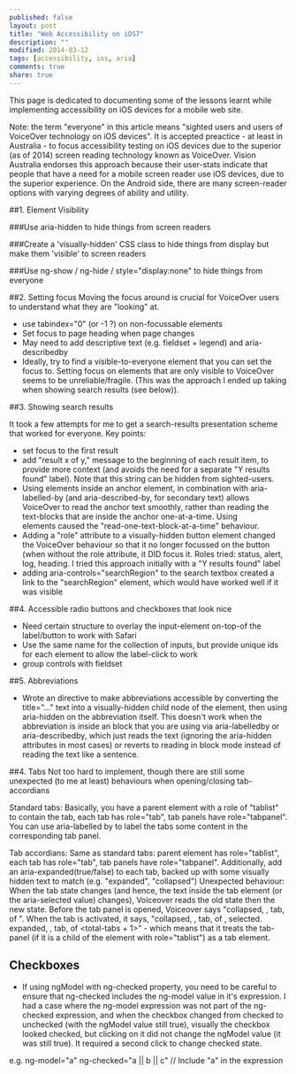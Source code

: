 ```yaml
---
published: false
layout: post
title: "Web Accessibility on iOS7"
description: ""
modified: 2014-03-12
tags: [accessibility, ios, aria]
comments: true
share: true 
---
```


This page is dedicated to documenting some of the lessons learnt while implementing accessibility on iOS devices for a mobile web site.

Note: the term "everyone" in this article means "sighted users and users of VoiceOver technology on iOS devices". It is accepted preactice - at least
in Australia - to focus accessibility testing on iOS devices due to the superior (as of 2014) screen reading technology known as VoiceOver.
Vision Australia endorses this approach because their user-stats indicate that people that have a need for a mobile screen reader use iOS 
devices, due to the superior experience. On the Android side, there are many screen-reader options with varying degrees of ability and utility.  

##1. Element Visibility

###Use aria-hidden to hide things from screen readers

###Create a 'visually-hidden' CSS class to hide things from display but make them 'visible' to screen readers

###Use ng-show / ng-hide / style="display:none" to hide things from everyone

##2. Setting focus
Moving the focus around is crucial for VoiceOver users to understand what they are "looking" at.
- use tabindex="0" (or -1 ?) on non-focussable elements
- Set focus to page heading when page changes
- May need to add descriptive text (e.g. fieldset + legend) and aria-describedby
- Ideally, try to find a visible-to-everyone element that you can set the focus to. Setting focus on elements that are only visible to VoiceOver
seems to be unreliable/fragile. (This was the approach I ended up taking when showing search results (see below)). 


##3. Showing search results

It took a few attempts for me to get a search-results presentation scheme that worked for everyone. Key points:
- set focus to the first result
- add "result x of y," message to the beginning of each result item, to provide more context (and avoids the need for a separate "Y results found" label).
Note that this string can be hidden from sighted-users.
- Using <span> elements inside an anchor element, in combination with aria-labelled-by (and aria-described-by, for secondary text)
 allows VoiceOver to read the anchor text smoothly, rather than reading the text-blocks that are inside the anchor one-at-a-time. 
 Using <div> elements caused the "read-one-text-block-at-a-time" behaviour.
- Adding a "role" attribute to a visually-hidden button element changed the VoiceOver behaviour so that it no longer focussed on the button (when
without the role attribute, it DID focus it. Roles tried: status, alert, log, heading. I tried this approach initially with a "Y results found" label
- adding aria-controls="searchRegion" to the search textbox created a link to the "searchRegion" element, which would have worked well if it was visible
 
 ##4. Accessible radio buttons and checkboxes that look nice
 - Need certain structure to overlay the input-element on-top-of the label/button to work with Safari
 - Use the same name for the collection of inputs, but provide unique ids for each element to allow the label-click to work
 - group controls with fieldset
 
 ##5. Abbreviations
 - Wrote an <abbr> directive to make abbreviations accessible by converting the title="..." text into a visually-hidden child node of the <abbr> element,
 then using aria-hidden on the abbreviation itself. This doesn't work when the abbreviation is inside an block that you are using via
 aria-labelledby or aria-describedby, which just reads the text (ignoring the aria-hidden attributes in most cases) or reverts to reading in block mode 
 instead of reading the text like a sentence.
 
 ##4. Tabs
 Not too hard to implement, though there are still some unexpected (to me at least) behaviours when opening/closing tab-accordians 
 
 Standard tabs:
 Basically, you have a parent element with a role of "tablist" to contain the tab, each tab has role="tab", tab panels have role="tabpanel".
 You can use aria-labelled by to label the tabs some content in the corresponding tab panel.
 
 Tab accordians:
 Same as standard tabs: parent element has role="tablist", each tab has role="tab", tab panels have role="tabpanel".
 Additionally, add an aria-expanded(true/false) to each tab, backed up with some visually hidden text to match (e.g. "expanded", "collapsed")
 Unexpected behaviour:
 When the tab state changes (and hence, the text inside the tab element (or the aria-selected value) changes), Voiceover reads the old state then the new state.
 Before the tab panel is opened, Voiceover says "collapsed, <tab text>, tab, <tab-number> of <total-tabs>". When the tab is activated, it says, 
 "collapsed, <tab text>, tab, <tab-number> of <total-tabs>, selected. expanded, <tab text>, tab, <tab-number> of <total-tabs + 1>" - which means that it treats the tab-panel (if it is a child of the element with 
 role="tablist") as a tab element.
 
 
 ## Checkboxes
 - If using ngModel with ng-checked property, you need to be careful to ensure that ng-checked includes the ng-model value in it's expression.
 I had a case where the ng-model expression was not part of the ng-checked expression, and when the checkbox changed from checked to unchecked (with the ngModel value still true),
 visually the checkbox looked checked, but clicking on it did not change the ngModel value (it was still true). It required a second click to change checked state.
 
 e.g. ng-model="a"   ng-checked="a || b || c" // Include "a" in the expression
 
 
     